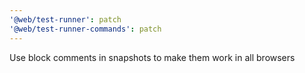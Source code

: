 ```yaml
---
'@web/test-runner': patch
'@web/test-runner-commands': patch
---
```


Use block comments in snapshots to make them work in all browsers
